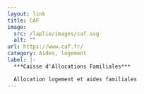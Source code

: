 ```yaml
---
layout: link
title: CAF
image:
  src: /laplie/images/caf.svg
  alt: ""
url: https://www.caf.fr/
category: Aides, logement
label: |-
  ***Caisse d'Allocations Familiales***

  Allocation logement et aides familiales
---
```

